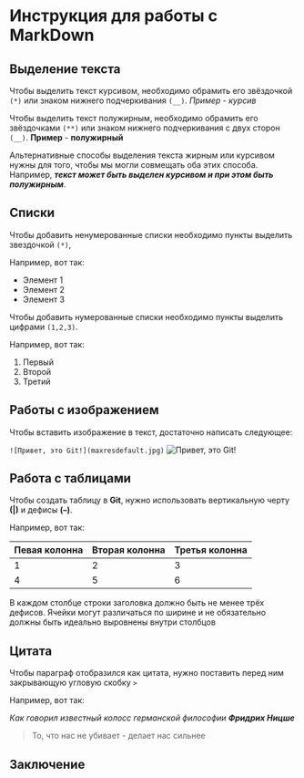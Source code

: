 # Инструкция для работы с MarkDown

## Выделение текста

Чтобы выделить текст курсивом, необходимо обрамить его звёздочкой ```(*)``` или знаком нижнего подчеркивания ```(__)```. _Пример_ - *курсив*

Чтобы выделить текст полужирным, необходимо обрамить его звёздочками ```(**)``` или знаком нижнего подчеркивания с двух сторон ```(__)```. __Пример__ - **полужирный**

Альтернативные способы выделения текста жирным или курсивом нужны для того, чтобы мы могли совмещать оба этих способа. Например, _**текст может быть выделен курсивом и при этом быть полужирным**_.

## Списки

Чтобы добавить ненумерованные списки необходимо пункты выделить звездочкой ```(*)```, 

Например, вот так:

* Элемент 1
* Элемент 2
* Элемент 3 

Чтобы добавить нумерованные списки необходимо пункты выделить цифрами ```(1,2,3)```. 

Например, вот так:
1. Первый
2. Второй
3. Третий

## Работы с изображением

Чтобы вставить изображение в текст, достаточно написать следующее:

```![Привет, это Git!](maxresdefault.jpg)```
![Привет, это Git!](maxresdefault.jpg)

## Работа с таблицами

Чтобы создать таблицу в __Git__, нужно использовать вертикальную черту **(|)** и дефисы **(–)**.

Например, вот так:

| Певая колонна | Вторая колонна | Третья колонна |
| -------- | -------- | -------- |
| 1 | 2 | 3 |
| 4 | 5 | 6 |

В каждом столбце строки заголовка должно быть не менее трёх дефисов. Ячейки могут различаться по ширине и не обязательно должны быть идеально выровнены внутри столбцов



## Цитата

Чтобы параграф отобразился как цитата, нужно поставить перед ним закрывающую угловую скобку ```>```

Например, вот так:

_Как говорил известный колосс германской философии_ _**Фридрих Ницше**_

> То, что нас не убивает - делает нас сильнее

## Заключение